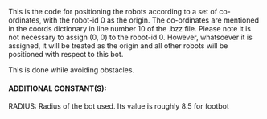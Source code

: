 This is the code for positioning the robots according to a set of co-ordinates, with the robot-id 0 as the origin. The co-ordinates are mentioned in the coords dictionary in line number 10 of the .bzz file. Please note it is not necessary to assign (0, 0) to the robot-id 0. However, whatsoever it is assigned, it will be treated as the origin and all other robots will be positioned with respect to this bot.

This is done while avoiding obstacles.

#### ADDITIONAL CONSTANT(S): #####
RADIUS: Radius of the bot used. Its value is roughly 8.5 for footbot
